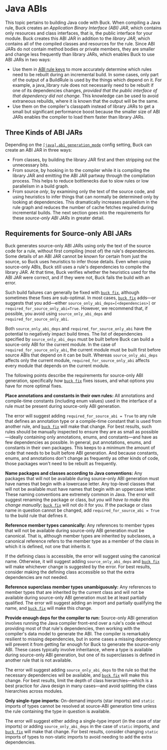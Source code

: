# Java ABIs

This topic pertains to building Java code with Buck.
When compiling a Java rule, Buck creates an *Application Binary Interface (ABI) JAR*, which contains only resources and class interfaces, that is, the public interface for your module. Buck creates this ABI JAR in addition to the *library JAR*, which contains all of the compiled classes and resources for the rule. Since ABI JARs do not contain method bodies or private members, they are smaller and change less frequently than library JARs, which enables Buck to use ABI JARs in two ways:

* Use them in [ABI rule keys](https://buck.build/concept/rule_keys.html#abi_rule_keys) to more accurately determine which rules need to be rebuilt during an incremental build. In some cases, only part of the output of a BuildRule is used by the things which depend on it. For example, a java_library rule does not necessarily need to be rebuilt if one of its dependencies changes, *provided that the public interface of that dependency did not change.* This knowledge can be used to avoid extraneous rebuilds, where it is known that the output will be the same.
* Use them on the compiler's classpath instead of library JARs to get a small but significant performance boost because the smaller size of ABI JARs enables the compiler to load them faster than library JARs.

## Three Kinds of ABI JARs

Depending on the [`[java].abi_generation_mode`](https://buck.build/files-and-dirs/buckconfig.html#java.abi_generation_mode) config setting, Buck can create an ABI JAR in three ways:

* From classes, by building the library JAR first and then stripping out the unnecessary bits.
* From source, by hooking in to the compiler while it is compiling the library JAR and emitting the ABI JAR partway through the compilation process. This helps to reduce bottlenecks due to slow rules or low parallelism in a build graph.
* From source *only*, by examining only the text of the source code, and using heuristics to infer things that can normally be determined only by looking at dependencies. This dramatically increases parallelism in the rule graph and reduces the number of cache fetches required during incremental builds. The next section goes into the requirements for these *source-only ABI JARs* in greater detail.

## Requirements for Source-only ABI JARs

Buck generates source-only ABI JARs using only the text of the source code for a rule, without first compiling (most of) the rule's dependencies. Some details of an ABI JAR cannot be known for certain from just the source, so Buck uses heuristics to infer those details. Even when using source-only ABIs, Buck still uses a rule's dependencies to compile the library JAR. At that time, Buck verifies whether the heuristics used for the ABI JAR were correct, and if they were not, Buck fails the build with an error.

Such build failures can generally be fixed with [`buck fix`](https://buck.build/command/fix.html), although sometimes these fixes are sub-optimal. In most cases, [`buck fix`](https://buck.build/command/fix.html) adds—or suggests that you add—either `source_only_abi_deps=[<dependencies>]` or `required_for_source_only_abi=True`. However, we recommend that, if possible, you avoid using `source_only_abi_deps` and `required_for_source_only_abi`.

Both `source_only_abi_deps` and `required_for_source_only_abi` have the potential to negatively impact build times. The list of dependencies specified by `source_only_abi_deps` must be built before Buck can build a source-only ABI for the current module. In the case of `required_for_source_only_abi`, the current module must be built first before source ABIs that depend on it can be built. Whereas `source_only_abi_deps` affects only the current module, `required_for_source_only_abi` affects every module that depends on the current module.

The following points describe the requirements for source-only ABI generation, specifically how [`buck fix`](https://buck.build/command/fix.html) fixes issues, and what options you have for more optimal fixes.

**Place annotations and constants in their own rules:** All annotations and compile-time constants (including enum values) used in the interface of a rule must be present during source-only ABI generation.

The error will suggest adding `required_for_source_abi = True` to any rule that defines an annotation type or a compile-time constant that is used from another rule, and [`buck fix`](https://buck.build/command/fix.html) will make that change. For best results, such rules should be manually inspected to ensure they are as small as possible—ideally containing only annotations, enums, and constants—and have as few dependencies as possible. In general, put annotations, enums, and constants in their own packages. This keeps to a minimum the amount of code that needs to be built before ABI generation. And because constants, enums, and annotations don't change as frequently as other kinds of code, those packages won't need to be rebuilt as frequently.

**Name packages and classes according to Java conventions:** Any packages that will not be available during source-only ABI generation must have names that begin with a lowercase letter. Any top-level classes that will not be available must have names that begin with an uppercase letter. These naming conventions are extremely common in Java.
The error will suggest renaming the package or class, but *you will have to make this change manually*; [`buck fix`](https://buck.build/command/fix.html) will not do it for you. If the package or class name in question cannot be changed, add `required_for_source_abi = True` to the build rule that defines it.

**Reference member types canonically:** Any references to member types that will not be available during source-only ABI generation must be canonical. That is, although member types are inherited by subclasses, a canonical reference refers to the member type as a member of the class in which it is defined, not one that inherits it.

If the defining class is accessible, the error will suggest using the canonical name. Otherwise, it will suggest adding `source_only_abi_deps` and [`buck fix`](https://buck.build/command/fix.html) will make whichever change is suggested by the error. For best results, consider making the defining class accessible so that the extra dependencies are not needed.

**Reference superclass member types unambiguously:** Any references to member types that are inherited by the current class and will not be available during source-only ABI generation must be at least partially qualified.
The error will suggest adding an import and partially qualifying the name, and [`buck fix`](https://buck.build/command/fix.html) will make this change.

**Provide enough deps for the compiler to run:** Source-only ABI generation involves running the Java compiler front-end over a rule's code without providing most of that rule's dependencies, then working with the compiler's data model to generate the ABI. The compiler is remarkably resilient to missing dependencies, but in some cases a missing dependency will prevent it from getting far enough for Buck to generate the source-only ABI. These cases typically involve inheritance, where a type is available during source-only ABI generation, but one of its superclasses is defined in another rule that is not available.

The error will suggest adding `source_only_abi_deps` to the rule so that the necessary dependencies will be available, and [`buck fix`](https://buck.build/command/fix.html) will make this change. For best results, limit the depth of class hierarchies—which is a best practice for Java design in many cases—and avoid splitting the class hierarchies across modules.

**Only single-type imports:** On-demand imports (star imports) and `static` imports of types cannot be resolved at source-ABI generation time unless the rule containing the type in question is available.

The error will suggest either adding a single-type import (in the case of star imports) or adding `source_only_abi_deps` in the case of `static` imports, and [`buck fix`](https://buck.build/command/fix.html) will make that change. For best results, consider changing `static` imports of types to non-static imports to avoid needing to add the extra dependencies.
